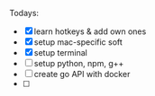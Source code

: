 
Todays:
- [x] learn hotkeys & add own ones
- [x] setup mac-specific soft
- [x] setup terminal
- [ ] setup python, npm, g++
- [ ] create go API with docker
- [ ] 